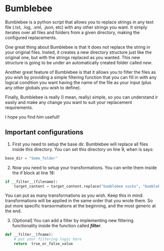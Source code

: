 Bumblebee
=========

Bumblebee is a python script that allows you to replace strings in any text file (.txt, .log, .xml, .json, etc) with any other strings you want.
It simply iterates over all files and folders from a given directory, making the configured replacements.

One great thing about Bumblebee is that it does not replace the string in your original files. Insted, it creates a new directory structure just like the original one, but with the strings replaced as you wanted. This new structure is going to be under an automatically created folder called *new*.

Another great feature of Bumblebee is that it allows you to filter the files as you wish by providing a simple filtering function that you can fill in with any logical condition you want having the name of the file as your input (plus any other globals you wish to define).

Finally, Bumblebee is really (I mean, really) simple, so you can understand ir easily and make any change you want to suit your replacement requirements.

I hope you find *him* usefull!

Important configurations
--------------------------

1) First you need to setup the base dir. Bumblebee will replace all files inside this directory. You can set this directory on line 9, when is says:

```python
base_dir = "Some_folder"
```

2) Now you need to setup your transformations. You can write them inside the if block at line 18:

```python
if __filter__(filename):
    target_content = target_content.replace("bumblebee sucks", "bumblebee rules!")
```

You can put as many transformations as you wish. Keep this in mind: transformations will be applied in the same order that you wrote them. So put more specific transormations at the beginning, and the most generic at the end.

3) [Optional] You can add a filter by implementing new filtering functionality inside the function called *__filter__*.

```python
def __filter__(fname):
    # put your filtering logic here
    return  true_or_false_value
```
